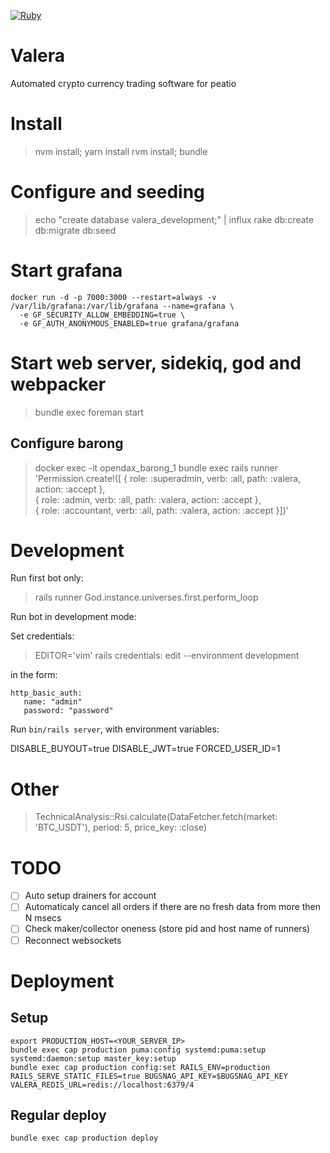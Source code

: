 [![Ruby](https://github.com/finfex/valera/actions/workflows/ruby.yml/badge.svg)](https://github.com/finfex/valera/actions/workflows/ruby.yml)

# Valera

Automated crypto currency trading software for peatio 

# Install

> nvm install; yarn install
> rvm install; bundle

# Configure and seeding

> echo "create database valera_development;" | influx
> rake db:create db:migrate db:seed

# Start grafana

```
docker run -d -p 7000:3000 --restart=always -v /var/lib/grafana:/var/lib/grafana --name=grafana \
  -e GF_SECURITY_ALLOW_EMBEDDING=true \
  -e GF_AUTH_ANONYMOUS_ENABLED=true grafana/grafana
```

# Start web server, sidekiq, god and webpacker

> bundle exec foreman start

## Configure barong

> docker exec -it opendax_barong_1 bundle exec rails runner \
  'Permission.create!([ { role: :superadmin, verb: :all, path: :valera, action: :accept }, \
  { role: :admin, verb: :all, path: :valera, action: :accept }, \
  { role: :accountant, verb: :all, path: :valera, action: :accept }])'

# Development

Run first bot only:

> rails runner God.instance.universes.first.perform_loop

Run bot in development mode:

Set credentials:
> EDITOR='vim' rails credentials: edit --environment development

in the form:
``` 
http_basic_auth:
   name: "admin"
   password: "password"
```

Run ```bin/rails server```, with environment variables:

DISABLE_BUYOUT=true
DISABLE_JWT=true
FORCED_USER_ID=1

# Other

>  TechnicalAnalysis::Rsi.calculate(DataFetcher.fetch(market: 'BTC_USDT'), period: 5, price_key: :close)

# TODO

* [ ] Auto setup drainers for account
* [ ] Automaticaly cancel all orders if there are no fresh data from more then
  N msecs
* [ ] Check maker/collector oneness (store pid and host name of runners)
* [ ] Reconnect websockets

# Deployment

## Setup

```
export PRODUCTION_HOST=<YOUR_SERVER_IP> 
bundle exec cap production puma:config systemd:puma:setup systemd:daemon:setup master_key:setup
bundle exec cap production config:set RAILS_ENV=production RAILS_SERVE_STATIC_FILES=true BUGSNAG_API_KEY=$BUGSNAG_API_KEY VALERA_REDIS_URL=redis://localhost:6379/4
```

## Regular deploy

```
bundle exec cap production deploy
```

